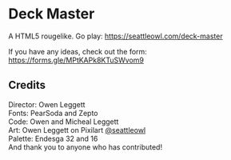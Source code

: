 # Deck Master
A HTML5 rougelike. Go play: https://seattleowl.com/deck-master

If you have any ideas, check out the form: https://forms.gle/MPtKAPk8KTuSWvom9

## Credits
Director: Owen Leggett<br>
Fonts: PearSoda and Zepto<br>
Code: Owen and Micheal Leggett<br>
Art: Owen Leggett on Pixilart [@seattleowl](https://pixilart.com/seattleowl "Seattleowl on Pixilart")<br>
Palette: Endesga 32 and 16<br>
And thank you to anyone who has contributed!

